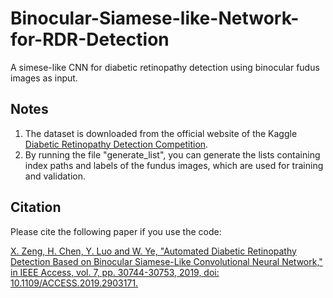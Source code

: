 # Binocular-Siamese-like-Network-for-RDR-Detection
A simese-like CNN for diabetic retinopathy detection using binocular fudus images as input.

## Notes
1. The dataset is downloaded from the official website of the Kaggle [Diabetic Retinopathy Detection Competition](https://www.kaggle.com/c/diabetic-retinopathy-detection).
2. By running the file "generate_list", you can generate the lists containing index paths and labels of the fundus images, which are used for training and validation. 

## Citation
Please cite the following paper if you use the code:

[X. Zeng, H. Chen, Y. Luo and W. Ye, "Automated Diabetic Retinopathy Detection Based on Binocular Siamese-Like Convolutional Neural Network," in IEEE Access, vol. 7, pp. 30744-30753, 2019, doi: 10.1109/ACCESS.2019.2903171.](https://ieeexplore.ieee.org/document/8660434)
